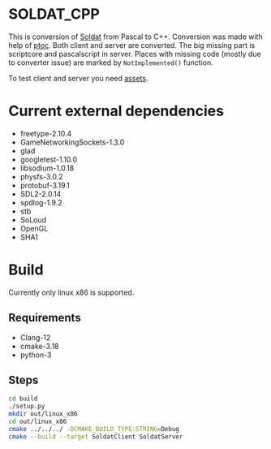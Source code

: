 # SOLDAT_CPP
This is conversion of [Soldat](https://github.com/Soldat/soldat) from Pascal to C++.
Conversion was made with help of [ptoc](https://github.com/knizhnik/ptoc). Both client and server are converted.
The big missing part is scriptcore and pascalscript in server. Places with missing code (mostly due to converter issue)
are marked by `NotImplemented()` function.

To test client and server you need [assets](https://github.com/Soldat/base).

# Current external dependencies
* freetype-2.10.4
* GameNetworkingSockets-1.3.0
* glad
* googletest-1.10.0
* libsodium-1.0.18
* physfs-3.0.2
* protobuf-3.19.1
* SDL2-2.0.14
* spdlog-1.9.2
* stb
* SoLoud
* OpenGL
* SHA1

# Build
Currently only linux x86 is supported.
## Requirements
* Clang-12
* cmake-3.18
* python-3

## Steps
```bash
cd build
./setup.py
mkdir out/linux_x86
cd out/linux_x86
cmake ../../../ -DCMAKE_BUILD_TYPE:STRING=Debug
cmake --build --target SoldatClient SoldatServer
```
